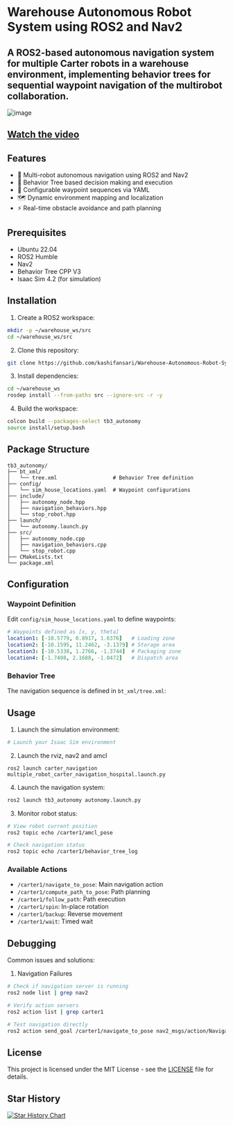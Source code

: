 # Warehouse Autonomous Robot System using ROS2 and Nav2

A ROS2-based autonomous navigation system for multiple Carter robots in a warehouse environment, implementing behavior trees for sequential waypoint navigation of the multirobot collaboration.
---

![image](https://github.com/user-attachments/assets/92cbc599-bb1f-4946-bc85-e5e0eafd4ce7)

[Watch the video](https://drive.google.com/file/d/1s0M8ixJkOtuMZOorUhYAKdYYp5o6chku/view?usp=sharing)
---
## Features

- 🤖 Multi-robot autonomous navigation using ROS2 and Nav2
- 🌳 Behavior Tree based decision making and execution
- 📍 Configurable waypoint sequences via YAML
- 🗺️ Dynamic environment mapping and localization
- ⚡ Real-time obstacle avoidance and path planning

## Prerequisites

- Ubuntu 22.04
- ROS2 Humble
- Nav2
- Behavior Tree CPP V3
- Isaac Sim 4.2 (for simulation)

## Installation 

1. Create a ROS2 workspace:
```bash
mkdir -p ~/warehouse_ws/src
cd ~/warehouse_ws/src
```

2. Clone this repository:
```bash
git clone https://github.com/kashifansari/Warehouse-Autonomous-Robot-System.git
```

3. Install dependencies:
```bash
cd ~/warehouse_ws
rosdep install --from-paths src --ignore-src -r -y
```

4. Build the workspace:
```bash
colcon build --packages-select tb3_autonomy
source install/setup.bash
```

## Package Structure

```
tb3_autonomy/
├── bt_xml/
│   └── tree.xml                  # Behavior Tree definition
├── config/
│   └── sim_house_locations.yaml  # Waypoint configurations
├── include/
│   ├── autonomy_node.hpp
│   ├── navigation_behaviors.hpp
│   └── stop_robot.hpp
├── launch/
│   └── autonomy.launch.py
├── src/
│   ├── autonomy_node.cpp
│   ├── navigation_behaviors.cpp
│   └── stop_robot.cpp
├── CMakeLists.txt
└── package.xml
```

## Configuration

### Waypoint Definition
Edit `config/sim_house_locations.yaml` to define waypoints:

```yaml
# Waypoints defined as [x, y, theta]
location1: [-10.5779, 0.8917, 1.6376]   # Loading zone
location2: [-10.1595, 11.2462, -3.1379] # Storage area
location3: [-10.5338, 1.2766, -1.3744]  # Packaging zone
location4: [-1.7408, 2.1688, -1.0472]   # Dispatch area
```

### Behavior Tree
The navigation sequence is defined in `bt_xml/tree.xml`:

## Usage

1. Launch the simulation environment:
```bash
# Launch your Isaac Sim environment
```

2. Launch the rviz, nav2 and amcl
```
ros2 launch carter_navigation multiple_robot_carter_navigation_hospital.launch.py
```

4. Launch the navigation system:
```bash
ros2 launch tb3_autonomy autonomy.launch.py
```

3. Monitor robot status:
```bash
# View robot current position
ros2 topic echo /carter1/amcl_pose

# Check navigation status
ros2 topic echo /carter1/behavior_tree_log
```

### Available Actions
- `/carter1/navigate_to_pose`: Main navigation action
- `/carter1/compute_path_to_pose`: Path planning
- `/carter1/follow_path`: Path execution
- `/carter1/spin`: In-place rotation
- `/carter1/backup`: Reverse movement
- `/carter1/wait`: Timed wait

## Debugging

Common issues and solutions:

1. Navigation Failures
```bash
# Check if navigation server is running
ros2 node list | grep nav2

# Verify action servers
ros2 action list | grep carter1

# Test navigation directly
ros2 action send_goal /carter1/navigate_to_pose nav2_msgs/action/NavigateToPose "{pose: {header: {frame_id: 'map'}, pose: {position: {x: -10.5779, y: 0.8917, z: 0.0}, orientation: {w: 0.6863, x: 0.0, y: 0.0, z: 0.7273}}}}"
```


## License

This project is licensed under the MIT License - see the [LICENSE](LICENSE) file for details.

## Star History

[![Star History Chart](https://api.star-history.com/svg?repos=yourusername/Warehouse-Autonomous-Robot-System&type=Date)](https://star-history.com/kashifansaricodes/Warehouse-Autonomous-Robot-System&Date)
